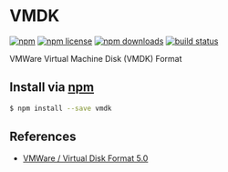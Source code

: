 # VMDK
[![npm](https://img.shields.io/npm/v/vmdk.svg?style=flat-square)](https://npmjs.com/package/vmdk)
[![npm license](https://img.shields.io/npm/l/vmdk.svg?style=flat-square)](https://npmjs.com/package/vmdk)
[![npm downloads](https://img.shields.io/npm/dm/vmdk.svg?style=flat-square)](https://npmjs.com/package/vmdk)
[![build status](https://img.shields.io/travis/jhermsmeier/node-vmdk/master.svg?style=flat-square)](https://travis-ci.org/jhermsmeier/node-vmdk)

VMWare Virtual Machine Disk (VMDK) Format

## Install via [npm](https://npmjs.com)

```sh
$ npm install --save vmdk
```

## References

- [VMWare / Virtual Disk Format 5.0](https://www.vmware.com/support/developer/vddk/vmdk_50_technote.pdf)
